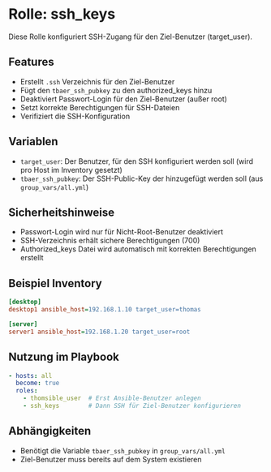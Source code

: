 # Rolle: ssh_keys

Diese Rolle konfiguriert SSH-Zugang für den Ziel-Benutzer (target_user).

## Features
- Erstellt `.ssh` Verzeichnis für den Ziel-Benutzer
- Fügt den `tbaer_ssh_pubkey` zu den authorized_keys hinzu
- Deaktiviert Passwort-Login für den Ziel-Benutzer (außer root)
- Setzt korrekte Berechtigungen für SSH-Dateien
- Verifiziert die SSH-Konfiguration

## Variablen
- `target_user`: Der Benutzer, für den SSH konfiguriert werden soll (wird pro Host im Inventory gesetzt)
- `tbaer_ssh_pubkey`: Der SSH-Public-Key der hinzugefügt werden soll (aus `group_vars/all.yml`)

## Sicherheitshinweise
- Passwort-Login wird nur für Nicht-Root-Benutzer deaktiviert
- SSH-Verzeichnis erhält sichere Berechtigungen (700)
- Authorized_keys Datei wird automatisch mit korrekten Berechtigungen erstellt

## Beispiel Inventory
```ini
[desktop]
desktop1 ansible_host=192.168.1.10 target_user=thomas

[server]  
server1 ansible_host=192.168.1.20 target_user=root
```

## Nutzung im Playbook
```yaml
- hosts: all
  become: true
  roles:
    - thomsible_user  # Erst Ansible-Benutzer anlegen
    - ssh_keys        # Dann SSH für Ziel-Benutzer konfigurieren
```

## Abhängigkeiten
- Benötigt die Variable `tbaer_ssh_pubkey` in `group_vars/all.yml`
- Ziel-Benutzer muss bereits auf dem System existieren
